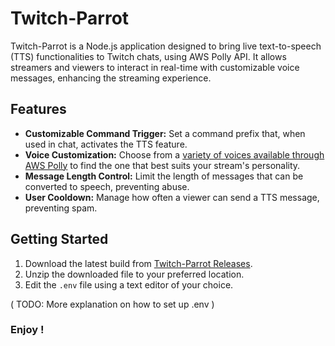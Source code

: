 # Twitch-Parrot

Twitch-Parrot is a Node.js application designed to bring live text-to-speech (TTS) functionalities to Twitch chats, using AWS Polly API. It allows streamers and viewers to interact in real-time with customizable voice messages, enhancing the streaming experience.

## Features

- **Customizable Command Trigger:** Set a command prefix that, when used in chat, activates the TTS feature.
- **Voice Customization:** Choose from a [variety of voices available through AWS Polly](https://docs.aws.amazon.com/polly/latest/dg/voicelist.html) to find the one that best suits your stream's personality.
- **Message Length Control:** Limit the length of messages that can be converted to speech, preventing abuse.
- **User Cooldown:** Manage how often a viewer can send a TTS message, preventing spam.

## Getting Started

1. Download the latest build from [Twitch-Parrot Releases](https://github.com/ZBAGI/twitch-parrot/releases/download/1.0.1/dist.zip).
2. Unzip the downloaded file to your preferred location.
3. Edit the `.env` file using a text editor of your choice.

( TODO: More explanation on how to set up .env )

### Enjoy !
